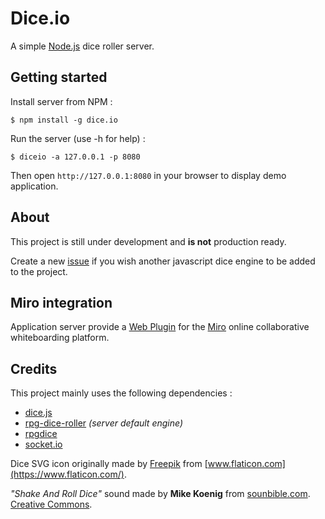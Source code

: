 # Dice.io

A simple [Node.js](https://nodejs.org) dice roller server.

## Getting started

Install server from NPM :

```shell
$ npm install -g dice.io
```

Run the server (use -h for help) :

```shell
$ diceio -a 127.0.0.1 -p 8080
```

Then open `http://127.0.0.1:8080` in your browser to display demo application.

## About

This project is still under development and __is not__ production ready.

Create a new [issue](https://github.com/tpftg/dice.io/issues) if you wish another javascript dice engine to be added to the project.

## Miro integration

Application server provide a [Web Plugin](docs/miro.md) for the [Miro](https://miro.com) online collaborative whiteboarding platform.

## Credits

This project mainly uses the following dependencies :

* [dice.js](https://github.com/lordnull/dice.js)
* [rpg-dice-roller](https://github.com/GreenImp/rpg-dice-roller) _(server default engine)_
* [rpgdice](https://github.com/Morgul/rpgdice)
* [socket.io](https://github.com/socketio/socket.io)

Dice SVG icon originally made by [Freepik](https://www.flaticon.com/authors/freepik) from [www.flaticon.com](https://www.flaticon.com/).

_"Shake And Roll Dice"_ sound made by __Mike Koenig__ from [sounbible.com](http://soundbible.com/182-Shake-And-Roll-Dice.html). [Creative Commons](https://creativecommons.org/licenses/by/3.0/legalcode).
